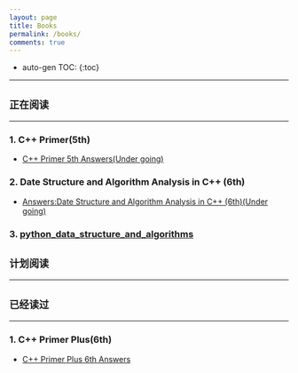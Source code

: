 ```yaml
---
layout: page
title: Books
permalink: /books/
comments: true
---
```

* auto-gen TOC:
{:toc}

<hr>

## **`正在阅读`**

<hr>

### 1. C++ Primer(5th)

- [C++ Primer 5th Answers(Under going)](https://github.com/wangzhe3224/cxxPrimer5th)   

### 2. Date Structure and Algorithm Analysis in C++ (6th)

- [Answers:Date Structure and Algorithm Analysis in C++ (6th)(Under going)](https://github.com/wangzhe3224/DataStructure_Algorithm_cpp)

### 3. [python_data_structure_and_algorithms](https://github.com/wangzhe3224/python_data_structure_and_algorithms)

## `计划阅读`

<hr>



## `已经读过`

<hr>

### 1. C++ Primer Plus(6th)

- [C++ Primer Plus 6th Answers](https://github.com/wangzhe3224/PrimerCxxPlusAnswers)

